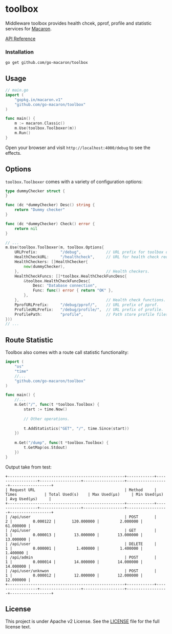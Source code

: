 toolbox
=======

Middleware toolbox provides health chcek, pprof, profile and statistic services for [Macaron](https://github.com/go-macaron/macaron).

[API Reference](https://gowalker.org/github.com/go-macaron/toolbox)

### Installation

	go get github.com/go-macaron/toolbox
	
## Usage

```go
// main.go
import (
	"gopkg.in/macaron.v1"
	"github.com/go-macaron/toolbox"
)

func main() {
  	m := macaron.Classic()
  	m.Use(toolbox.Toolboxer(m))
	m.Run()
}
```

Open your browser and visit `http://localhost:4000/debug` to see the effects.

## Options

`toolbox.Toolboxer` comes with a variety of configuration options:

```go
type dummyChecker struct {
}

func (dc *dummyChecker) Desc() string {
	return "Dummy checker"
}

func (dc *dummyChecker) Check() error {
	return nil
}

// ...
m.Use(toolbox.Toolboxer(m, toolbox.Options{
	URLPrefix:			"/debug",			// URL prefix for toolbox dashboard.
	HealthCheckURL:		"/healthcheck", 	// URL for health check request.
	HealthCheckers: []HealthChecker{
		new(dummyChecker),
	},										// Health checkers.
	HealthCheckFuncs: []*toolbox.HealthCheckFuncDesc{
		&toolbox.HealthCheckFuncDesc{
			Desc: "Database connection",
			Func: func() error { return "OK" },
		},
	},										// Health check functions.
	PprofURLPrefix:		"/debug/pprof/", 	// URL prefix of pprof.
	ProfileURLPrefix:	"/debug/profile/", 	// URL prefix of profile.
	ProfilePath:		"profile", 			// Path store profile files.
}))
// ...
```

## Route Statistic

Toolbox also comes with a route call statistic functionality:

```go
import (
	"os"
	"time"
	//...
	"github.com/go-macaron/toolbox"
)

func main() {
	//...
	m.Get("/", func(t *toolbox.Toolbox) {
		start := time.Now()
		
		// Other operations.
		
		t.AddStatistics("GET", "/", time.Since(start))
	})
	
	m.Get("/dump", func(t *toolbox.Toolbox) {
		t.GetMap(os.Stdout)
	})
}
```

Output take from test:

```
+---------------------------------------------------+------------+------------------+------------------+------------------+------------------+------------------+
| Request URL                                       | Method     | Times            | Total Used(s)    | Max Used(μs)     | Min Used(μs)     | Avg Used(μs)     |
+---------------------------------------------------+------------+------------------+------------------+------------------+------------------+------------------+
| /api/user                                         | POST       |                2 |         0.000122 |       120.000000 |         2.000000 |        61.000000 |
| /api/user                                         | GET        |                1 |         0.000013 |        13.000000 |        13.000000 |        13.000000 |
| /api/user                                         | DELETE     |                1 |         0.000001 |         1.400000 |         1.400000 |         1.400000 |
| /api/admin                                        | POST       |                1 |         0.000014 |        14.000000 |        14.000000 |        14.000000 |
| /api/user/unknwon                                 | POST       |                1 |         0.000012 |        12.000000 |        12.000000 |        12.000000 |
+---------------------------------------------------+------------+------------------+------------------+------------------+------------------+------------------+
```

## License

This project is under Apache v2 License. See the [LICENSE](LICENSE) file for the full license text.